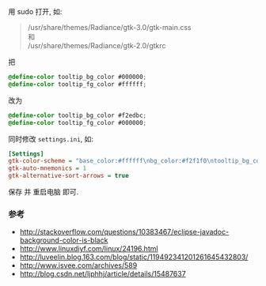 用 sudo 打开, 如:  
> /usr/share/themes/Radiance/gtk-3.0/gtk-main.css  
> 和  
> /usr/share/themes/Radiance/gtk-2.0/gtkrc  

把
``` css
@define-color tooltip_bg_color #000000;
@define-color tooltip_fg_color #ffffff;
```

改为
``` css
@define-color tooltip_bg_color #f2edbc;
@define-color tooltip_fg_color #000000;
```

同时修改 `settings.ini`, 如:  
``` ini
[Settings]
gtk-color-scheme = "base_color:#ffffff\nbg_color:#f2f1f0\ntooltip_bg_color:#f2edbc\nselected_bg_color:#f07746\ntext_color:#3C3C3C\nfg_color:#4c4c4c\ntooltip_fg_color:#000000\nselected_fg_color:#ffffff\nlink_color:#DD4814\nbg_color_dark:#3c3b37\nfg_color_dark:#dfdbd2"
gtk-auto-mnemonics = 1
gtk-alternative-sort-arrows = true
```

保存 并 重启电脑 即可.

### 参考
- http://stackoverflow.com/questions/10383467/eclipse-javadoc-background-color-is-black
- http://www.linuxdiyf.com/linux/24196.html
- http://luveelin.blog.163.com/blog/static/119492341201261645432803/
- http://www.isvee.com/archives/589
- http://blog.csdn.net/ljphhj/article/details/15487637
